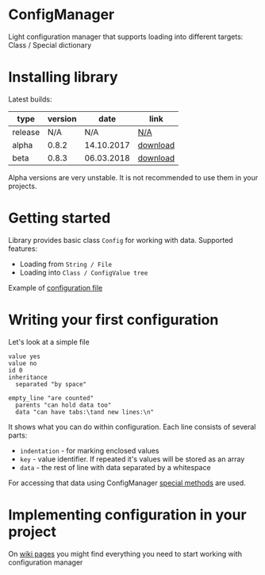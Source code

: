 # ConfigManager
Light configuration manager that supports loading into different targets: Class / Special dictionary

# Installing library
Latest builds:

| type    | version | date       | link       |
|---------|---------|------------|------------|
| release | N/A     | N/A        | [N/A](#) |
| alpha   | 0.8.2   | 14.10.2017 | [download](https://github.com/Mikhail158/ConfigManager/releases/tag/v0.8.2a) |
| beta    | 0.8.3   | 06.03.2018 | [download](https://github.com/Mikhail158/ConfigManager/releases/tag/v0.8.3a) |

Alpha versions are very unstable. It is not recommended to use them in your projects.

# Getting started
Library provides basic class ```Config``` for working with data.
Supported features:
  - Loading from ```String / File```
  - Loading into ```Class / ConfigValue tree```

Example of [configuration file](#)

# Writing your first configuration

Let's look at a simple file
```
value yes
value no
id 0
inheritance
  separated "by space"

empty_line "are counted"
  parents "can hold data too"
  data "can have tabs:\tand new lines:\n"
```
It shows what you can do within configuration.
Each line consists of several parts:
  - ```indentation``` - for marking enclosed values
  - ```key``` - value identifier. If repeated it's values will be stored as an array
  - ```data``` - the rest of line with data separated by a whitespace

For accessing that data using ConfigManager [special methods](#) are used.

# Implementing configuration in your project
On [wiki pages](https://github.com/Mikhail158/ConfigManager/wiki) you might find everything you need to start working with configuration manager

